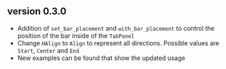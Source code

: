 ## version 0.3.0

- Addition of `set_bar_placement` and `with_bar_placement` to control the position of the bar inside of the `TabPanel`
- Change `HAlign` to `Align` to represent all directions. Possible values are `Start`, `Center` and `End`
- New examples can be found that show the updated usage
